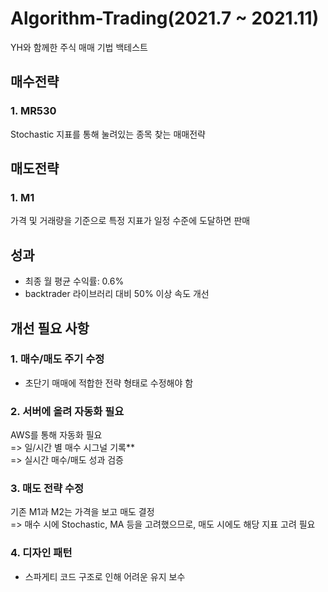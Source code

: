 # Algorithm-Trading(2021.7 ~ 2021.11)
YH와 함께한 주식 매매 기법 백테스트

## 매수전략
### 1. MR530
Stochastic 지표를 통해 눌려있는 종목 찾는 매매전략

## 매도전략
### 1. M1
가격 및 거래량을 기준으로 특정 지표가 일정 수준에 도달하면 판매

## 성과
- 최종 월 평균 수익률: 0.6%
- backtrader 라이브러리 대비 50% 이상 속도 개선

## 개선 필요 사항
### 1. 매수/매도 주기 수정
- 초단기 매매에 적합한 전략 형태로 수정해야 함

### 2. 서버에 올려 자동화 필요
AWS를 통해 자동화 필요   
=> 일/시간 별 매수 시그널 기록**   
=> 실시간 매수/매도 성과 검증

### 3. 매도 전략 수정
기존 M1과 M2는 가격을 보고 매도 결정   
=> 매수 시에 Stochastic, MA 등을 고려했으므로, 매도 시에도 해당 지표 고려 필요

### 4. 디자인 패턴
- 스파게티 코드 구조로 인해 어려운 유지 보수
